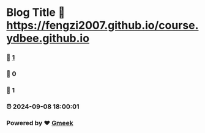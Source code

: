 # Blog Title :link: https://fengzi2007.github.io/course.ydbee.github.io 
### :page_facing_up: [1](https://fengzi2007.github.io/course.ydbee.github.io/tag.html) 
### :speech_balloon: 0 
### :hibiscus: 1 
### :alarm_clock: 2024-09-08 18:00:01 
### Powered by :heart: [Gmeek](https://github.com/Meekdai/Gmeek)
